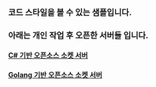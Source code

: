 ### 코드 스타일을 볼 수 있는 샘플입니다.

### 아래는 개인 작업 후 오픈한 서버들 입니다.

#### [C# 기반 오픈소스 소켓 서버](https://github.com/fatherscott/GoodTiger)

#### [Golang 기반 오픈소스 소켓 서버](https://github.com/fatherscott/huchat)
